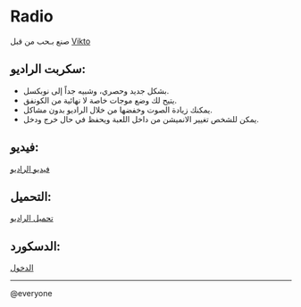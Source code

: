 # Radio

صنع بـحب من قبل [Vikto](<https://discord.com/users/550833442766585886>)

## سكربت الراديو:

- بشكل جديد وحصري، وشبيه جداً إلى نوبكسل.
- يتيح لك وضع موجات خاصة لا نهائية من الكونفق.
- يمكنك زيادة الصوت وخفضها من خلال الراديو بدون مشاكل.
- يمكن للشخص تغيير الانميشن من داخل اللعبة ويحفظ في حال خرج ودخل.

## فيديو:

[فيديو الراديو](https://youtu.be/AWGmaDCji6o)

## التحميل:

[تحميل الراديو](https://github.com/vikto29/Radio-Voice/releases/download/fivem/Vikto.Voice.rar)

## الدسكورد:

[الدخول](https://discord.gg/9bgvpYHdJU)

---

\@everyone
